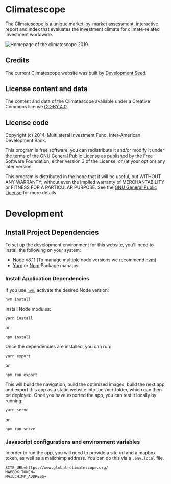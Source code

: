 # Climatescope
The [Climatescope](http://www.global-climatescope.org) is a unique market-by-market assessment, interactive report and index that evaluates the investment climate for climate-related investment worldwide.

![Homepage of the climatescope 2019](https://user-images.githubusercontent.com/1090606/69560317-75e13200-0fa3-11ea-988d-86bbedfdd333.png)

## Credits
The current Climatescope website was built by [Development Seed](http://developmentseed.org).

## License content and data
The content and data of the Climatescope available under a Creative Commons license [CC-BY 4.0](http://creativecommons.org/licenses/by/4.0/).

## License code
Copyright (c) 2014. Multilateral Investment Fund, Inter-American Development Bank.

This program is free software: you can redistribute it and/or modify it under the terms of the GNU General Public License as published by the Free Software Foundation, either version 3 of the License, or (at your option) any later version.

This program is distributed in the hope that it will be useful, but WITHOUT ANY WARRANTY; without even the implied warranty of MERCHANTABILITY or FITNESS FOR A PARTICULAR PURPOSE. See the [GNU General Public License](http://www.gnu.org/licenses/gpl-3.0.txt) for more details.

# Development

## Install Project Dependencies
To set up the development environment for this website, you'll need to install the following on your system:

- [Node](http://nodejs.org/) v8.11 (To manage multiple node versions we recommend [nvm](https://github.com/creationix/nvm))
- [Yarn](https://yarnpkg.com/) or [Npm](https://www.npmjs.com/) Package manager

### Install Application Dependencies

If you use [`nvm`](https://github.com/creationix/nvm), activate the desired Node version:
```
nvm install
```

Install Node modules:
```
yarn install
```

or
```
npm install
```

Once the dependencies are installed, you can run:

```
yarn export
```

or 

```
npm run export
```

This will build the navigation, build the optimized images, build the next app, and export this app as a static website into the `/out` folder, which can then be deployed. Once you have exported the app, you can test it locally by running:

```
yarn serve
```

or

```
npm run serve
```

### Javascript configurations and environment variables

In order to run the app, you will need to provide a site url and a mapbox token, as well as a mailchimp address. You can do this via a `.env.local` file.

```
SITE_URL=https://www.global-climatescope.org/
MAPBOX_TOKEN=
MAILCHIMP_ADDRESS=
```
